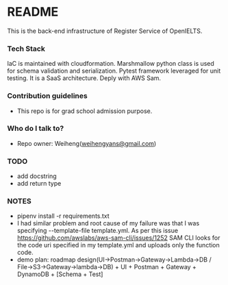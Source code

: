 # README #
This is the back-end infrastructure of Register Service of OpenIELTS.

### Tech Stack ###
IaC is maintained with cloudformation.
Marshmallow python class is used for schema validation and serialization.
Pytest framework leveraged for unit testing.
It is a SaaS architecture.
Deply with AWS Sam.

### Contribution guidelines ###

* This repo is for grad school admission purpose.

### Who do I talk to? ###

* Repo owner: Weiheng(weihengyans@gmail.com)

### TODO ###

* add docstring
* add return type

### NOTES ###

* pipenv install -r requirements.txt
* I had similar problem and root cause of my failure was that I was specifying --template-file template.yml. As per this issue https://github.com/awslabs/aws-sam-cli/issues/1252 SAM CLI looks for the code uri specified in my template.yml and uploads only the function code.
* demo plan: roadmap design(UI->Postman->Gateway->Lambda->DB / File->S3->Gateway->lambda->DB) + UI + Postman + Gateway + DynamoDB + [Schema + Test]